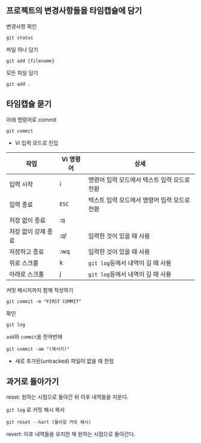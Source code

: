 ## 프로젝트의 변경사항들을 타임캡슐에 담기

변경사항 확인
```
git status
```

파일 하나 담기
```
git add {filename}
```

모든 파일 담기
```
git add .
```

## 타임캡슐 묻기

아래 명령어로 commit
```
git commit
```
- Vi 입력 모드로 진입

|작업|Vi 명령어|상세|
|---|---|---|
|입력 시작|i|명령어 입력 모드에서 텍스트 입력 모드로 전환|
|입력 종료|`ESC`|텍스트 입력 모드에서 명령어 입력 모드로 전환|
|저장 없이 종료|:q||
|저장 없이 강제 종료|:q!|입력한 것이 있을 때 사용|
|저장하고 종료|:wq|입력한 것이 있을 때 사용|
|위로 스크롤|k|`git log`등에서 내역이 길 때 사용|
|아래로 스크롤|j|`git log`등에서 내역이 길 때 사용|

커밋 메시지까지 함께 작성하기
```
git commit -m "FIRST COMMIT"
```

확인

```
git log
```

`add`와 `commit`을 한꺼번에
```
git commit -am "(메시지)"
```
- 새로 추가된(untracked) 파일이 없을 때 한정

## 과거로 돌아가기

reset: 원하는 시점으로 돌아간 뒤 이후 내역들을 지운다.

```git log``` 로 커밋 해시 복사
```
git reset --hart (돌아갈 커밋 해시)
```


revert: 이후 내역들을 유지한 채 원하는 시점으로 돌아간다.
